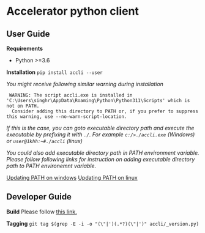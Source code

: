 # Accelerator python client


## User Guide

**Requirements**
* Python >=3.6

**Installation**
`pip install accli --user`

*You might receive following similar warning during installation*
```
 WARNING: The script accli.exe is installed in 'C:\Users\singhr\AppData\Roaming\Python\Python311\Scripts' which is not on PATH.
  Consider adding this directory to PATH or, if you prefer to suppress this warning, use --no-warn-script-location.
```

*If this is the case, you can goto executable directory path and execute the executable by prefixing it with `./`. For example `c:/>./accli.exe` (Windows) or `user@1khh:~#./accli` (linux)*

*You could also add executable directory path in PATH environment variable. Please follow following links for instruction on adding executable directory path to PATH environemnt variable.*

[Updating PATH on windows](https://stackoverflow.com/questions/44272416/how-to-add-a-folder-to-path-environment-variable-in-windows-10-with-screensho)
[Updating PATH on linux](https://www.geeksforgeeks.org/how-to-set-path-permanantly-in-linux/)



## Developer Guide
**Build**
Please follow [this link.](https://packaging.python.org/en/latest/tutorials/packaging-projects/)

**Tagging**
`git tag $(grep -E -i -o "(\"|')(.*?)(\"|')" accli/_version.py)`
